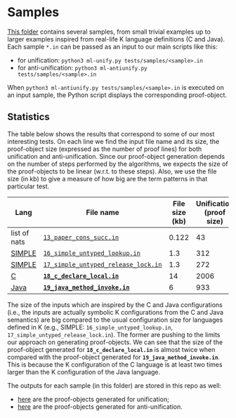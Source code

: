 # Samples 

[This folder](https://github.com/andreiarusoaie/certifying-unification-in-aml/tree/master/tests/samples) contains several samples, from small trivial examples up to larger examples inspired from real-life K language definitions (C and Java). 
Each sample `*.in` can be passed as an input to our main scripts like this:

* for unification: `python3 ml-unify.py tests/samples/<sample>.in`
* for anti-unification: `python3 ml-antiunify.py tests/samples/<sample>.in`

When `python3 ml-antiunify.py tests/samples/<sample>.in` is executed on an input sample, the Python script displays the corresponding proof-object. 

## Statistics
The table below shows the results that correspond to some of our most interesting tests. 
On each line we find the input file name and its size, the proof-object size (expressed as the number of proof lines) for both unification and anti-unification. 
Since our proof-object generation depends on the number of steps performed by the algorithms, we expects the size of the proof-objects to be linear (w.r.t. to these steps). Also, we use the file size (in kb) to give a measure of how big are the term patterns in that particular test.

| Lang | File name  | File size (kb) | Unification (proof size) | Antiunification (proof size) | 
|--------------|------------|----------------|-------------|-----------------|
| list of nats | [`13_paper_cons_succ.in`](https://github.com/andreiarusoaie/certifying-unification-in-aml/blob/master/tests/samples/13_paper_cons_succ.in) | 0.122 | 43 | 84 |
| [SIMPLE](https://github.com/kframework/k/tree/master/k-distribution/pl-tutorial/2_languages/1_simple) | [`16_simple_untyped_lookup.in`](https://github.com/andreiarusoaie/certifying-unification-in-aml/blob/master/tests/samples/16_simple_untyped_lookup.in) | 1.3 | 312 | 804 |
| [SIMPLE](https://github.com/kframework/k/tree/master/k-distribution/pl-tutorial/2_languages/1_simple) | [`17_simple_untyped_release_lock.in`](https://github.com/andreiarusoaie/certifying-unification-in-aml/blob/master/tests/samples/17_simple_untyped_release_lock.in) | 1.3 | 272  | 768 |
| [C](https://github.com/kframework/c-semantics) | [**`18_c_declare_local.in`**](https://github.com/andreiarusoaie/certifying-unification-in-aml/blob/master/tests/samples/18_c_declare_local.in) | 14 | 2006 | 5052 |
| [Java](https://github.com/kframework/java-semantics) | [**`19_java_method_invoke.in`**](https://github.com/andreiarusoaie/certifying-unification-in-aml/blob/master/tests/samples/19_java_method_invoke.in) | 6 | 933 | 2352 |

The size of the inputs which are inspired by the C and Java configurations (i.e., the inputs are actually symbolic K configurations from the C and Java semantics) are big compared to the usual configuration size for languages defined in K (e.g., SIMPLE: `16_simple_untyped_lookup.in`, `17_simple_untyped_release_lock.in`). The former are pushing to the limits our approach on generating proof-objects. 
We can see that the size of the proof-object generated for **`18_c_declare_local.in`** is almost twice when compared with the proof-object generated for **`19_java_method_invoke.in`**. This is because the K configuration of the C language is at least two times larger than the K configuration of the Java language.


The outputs for each sample (in this folder) are stored in this repo as well:
* [here](https://github.com/andreiarusoaie/certifying-unification-in-aml/tree/master/tests/samples/outputs/unification) are the proof-objects generated for unification;
* [here](https://github.com/andreiarusoaie/certifying-unification-in-aml/tree/master/tests/samples/outputs/anti-unification) are the proof-objects generated for anti-unification.
